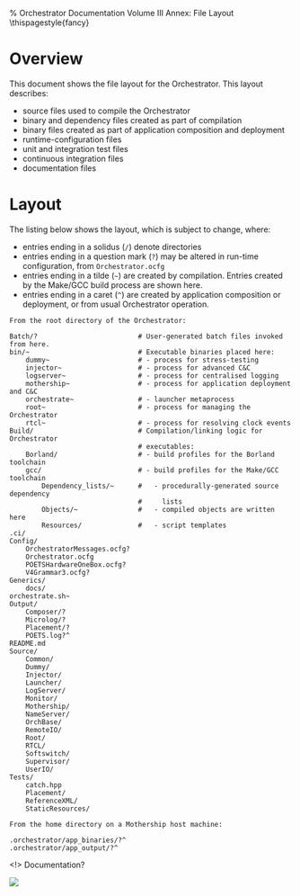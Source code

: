 % Orchestrator Documentation Volume III Annex: File Layout
\thispagestyle{fancy}

# Overview

This document shows the file layout for the Orchestrator. This layout
describes:

 - source files used to compile the Orchestrator
 - binary and dependency files created as part of compilation
 - binary files created as part of application composition and deployment
 - runtime-configuration files
 - unit and integration test files
 - continuous integration files
 - documentation files

# Layout

The listing below shows the layout, which is subject to change, where:

 - entries ending in a solidus (`/`) denote directories
 - entries ending in a question mark (`?`) may be altered in run-time
   configuration, from `Orchestrator.ocfg`
 - entries ending in a tilde (`~`) are created by compilation. Entries created
   by the Make/GCC build process are shown here.
 - entries ending in a caret (`^`) are created by application composition or
   deployment, or from usual Orchestrator operation.

```
From the root directory of the Orchestrator:

Batch/?                         # User-generated batch files invoked from here.
bin/~                           # Executable binaries placed here:
    dummy~                      # - process for stress-testing 
    injector~                   # - process for advanced C&C
    logserver~                  # - process for centralised logging
    mothership~                 # - process for application deployment and C&C
    orchestrate~                # - launcher metaprocess
    root~                       # - process for managing the Orchestrator
    rtcl~                       # - process for resolving clock events
Build/                          # Compilation/linking logic for Orchestrator
                                # executables:
    Borland/                    # - build profiles for the Borland toolchain
    gcc/                        # - build profiles for the Make/GCC toolchain
        Dependency_lists/~      #   - procedurally-generated source dependency
                                #     lists
        Objects/~               #   - compiled objects are written here
        Resources/              #   - script templates
.ci/                             
Config/
    OrchestratorMessages.ocfg?  
    Orchestrator.ocfg
    POETSHardwareOneBox.ocfg?
    V4Grammar3.ocfg?
Generics/
    docs/
orchestrate.sh~
Output/
    Composer/?
    Microlog/?
    Placement/?
    POETS.log?^
README.md
Source/
    Common/
    Dummy/
    Injector/
    Launcher/
    LogServer/
    Monitor/
    Mothership/
    NameServer/
    OrchBase/
    RemoteIO/
    Root/
    RTCL/
    Softswitch/
    Supervisor/
    UserIO/
Tests/
    catch.hpp
    Placement/
    ReferenceXML/
    StaticResources/

From the home directory on a Mothership host machine:

.orchestrator/app_binaries/?^
.orchestrator/app_output/?^
```

<!> Documentation?

![](images/white_px.png)